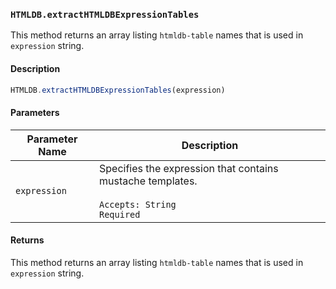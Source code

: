### `HTMLDB.extractHTMLDBExpressionTables`

This method returns an array listing `htmldb-table` names that is used in `expression` string.

#### Description

```javascript
HTMLDB.extractHTMLDBExpressionTables(expression)
```

#### Parameters

| Parameter Name             | Description                               |
| -------------------------- | ----------------------------------------- |
| `expression` | Specifies the expression that contains mustache templates.<br><br>`Accepts: String`<br>`Required` |

#### Returns

This method returns an array listing `htmldb-table` names that is used in `expression` string.